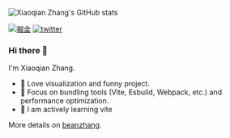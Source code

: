 ![Xiaoqian Zhang's GitHub stats](https://github-readme-stats.vercel.app/api?username=YOYZHANG&show_icons=true&icon_color=0366d6&bg_color=ffffff&hide_title=false")

[![掘金](https://img.shields.io/badge/%E6%8E%98%E9%87%91-@xiaoqian-blue.svg?style=flat-square&logo=juejin)](https://juejin.cn/user/4283353031785629/posts)
[![twitter](https://img.shields.io/badge/twitter-@xiaoqian-green.svg?style=flat-square&logo=twitter)](https://twitter.com/alexu19049062)


### Hi there 👋

I'm Xiaoqian Zhang.

- 🍭 Love visualization and funny project.
- 🎃 Focus on bundling tools (Vite, Esbuild, Webpack, etc.) and performance optimization.
- 🍣 I am actively learning vite

More details on [beanzhang](https://beanzhang.vercel.app/).

